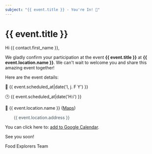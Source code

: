 ```yaml
---
subject: "{{ event.title }} - You're In! 🎉"
---
```


# {{ event.title }}

Hi {{ contact.first_name }},

We gladly confirm your participation at the event **{{ event.title }}** at **{{ event.location.name }}**. We can't wait to welcome you and share this amazing event together! 

Here are the event details:

📆 {{ event.scheduled_at|date('l, j. F Y')  }}

🕒 {{ event.scheduled_at|date('H:i')  }}

📌 {{ event.location.name }} (<a href="{{ event.location.google_maps_url }}" target="_blank" rel="noopener noreferrer">Maps</a>)
<p style="color: #455a64; padding-top: -12px; padding-left: 28px;"> {{ event.location.address }}</p>

You can click here to: <a href="https://www.google.com/calendar/render?action=TEMPLATE&text={{ event.title|url_encode }}&dates={{ event.scheduled_at|date('Ymd\THis\Z') }}/{{ event.finished_at|date('Ymd\THis\Z') }}&details='Event organized by Food Explorers.'&location={{ event.location.address|url_encode }}"
    target="_blank" rel="noopener noreferrer"> add to Google Calendar</a>.
    
See you soon! 

Food Explorers Team
